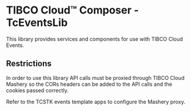 # TIBCO Cloud™ Composer - TcEventsLib

This library provides services and components for use with TIBCO Cloud Events.

## Restrictions

In order to use this library API calls must be proxied through TIBCO Cloud Mashery so the CORs headers can be added to the API calls and the cookies passed correctly.

Refer to the TCSTK events template apps to configure the Mashery proxy.
